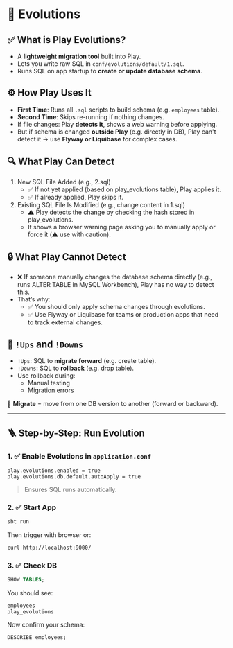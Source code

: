# 📘 Evolutions

## ✅ What is Play Evolutions?
- A **lightweight migration tool** built into Play.
- Lets you write raw SQL in `conf/evolutions/default/1.sql`.
- Runs SQL on app startup to **create or update database schema**.

## ⚙️ How Play Uses It
- **First Time**: Runs all `.sql` scripts to build schema (e.g. `employees` table).
- **Second Time**: Skips re-running if nothing changes.
- If file changes: Play **detects it**, shows a web warning before applying.
- But if schema is changed **outside Play** (e.g. directly in DB), Play can't detect it → use **Flyway or Liquibase** for complex cases.

## 🔍 What Play Can Detect
1. New SQL File Added (e.g., 2.sql)
   - ✅ If not yet applied (based on play_evolutions table), Play applies it.
   - ✅ If already applied, Play skips it.
2. Existing SQL File Is Modified (e.g., change content in 1.sql)
   - ⚠️ Play detects the change by checking the hash stored in play_evolutions.
   - It shows a browser warning page asking you to manually apply or force it (⚠️ use with caution).
   
 ## 🔒 What Play Cannot Detect
- ❌ If someone manually changes the database schema directly (e.g., runs ALTER TABLE in MySQL Workbench), Play has no way to detect this.
- That’s why:
  - ✅ You should only apply schema changes through evolutions.
  - ✅ Use Flyway or Liquibase for teams or production apps that need to track external changes.

## 🔁 `!Ups` and `!Downs`
- `!Ups`: SQL to **migrate forward** (e.g. create table).
- `!Downs`: SQL to **rollback** (e.g. drop table).
- Use rollback during:
  - Manual testing
  - Migration errors

🧠 **Migrate** = move from one DB version to another (forward or backward).

---

## 🪜 Step-by-Step: Run Evolution

### 1. ✅ Enable Evolutions in `application.conf`

```hocon
play.evolutions.enabled = true
play.evolutions.db.default.autoApply = true
```

> Ensures SQL runs automatically.

### 2. ✅ Start App

```bash
sbt run
```

Then trigger with browser or:

```bash
curl http://localhost:9000/
```

### 3. ✅ Check DB

```sql
SHOW TABLES;
```

You should see:

```
employees
play_evolutions
```

Now confirm your schema:

```sql
DESCRIBE employees;
```

